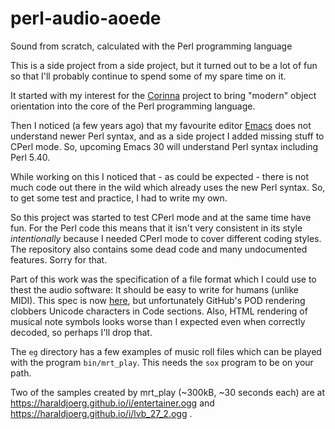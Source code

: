 # perl-audio-aoede
Sound from scratch, calculated with the Perl programming language

This is a side project from a side project, but it turned out to be a
lot of fun so that I'll probably continue to spend some of my spare
time on it.

It started with my interest for the
[Corinna](https://github.com/Perl-Apollo/Corinna) project to bring
"modern" object orientation into the core of the Perl programming
language.

Then I noticed (a few years ago) that my favourite editor
[Emacs](https://www.gnu.org/software/emacs/) does not understand newer
Perl syntax, and as a side project I added missing stuff to
CPerl mode.  So, upcoming Emacs 30 will understand Perl syntax
including Perl 5.40.

While working on this I noticed that - as could be expected - there is
not much code out there in the wild which already uses the new Perl
syntax.  So, to get some test and practice, I had to write my own.

So this project was started to test CPerl mode and at the same time
have fun.  For the Perl code this means that it isn't very consistent
in its style *intentionally* because I needed CPerl mode to cover
different coding styles.  The repository also contains some dead code
and many undocumented features.  Sorry for that.

Part of this work was the specification of a file format which I could
use to thest the audio software: It should be easy to write for humans
(unlike MIDI).  This spec is now
[here](https://github.com/HaraldJoerg/perl-audio-aoede/blob/main/lib/Audio/Aoede/MusicRoll/Format.pod),
but unfortunately GitHub's POD rendering clobbers Unicode characters
in Code sections.  Also, HTML rendering of musical note symbols looks
worse than I expected even when correctly decoded, so perhaps I'll
drop that.

The `eg` directory has a few examples of music roll files which can be
played with the program `bin/mrt_play`.  This needs the `sox` program
to be on your path.

Two of the samples created by mrt_play (~300kB, ~30 seconds each)
are at https://haraldjoerg.github.io/i/entertainer.ogg and
https://haraldjoerg.github.io/i/lvb_27_2.ogg .
